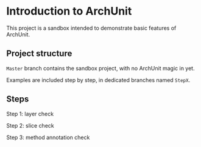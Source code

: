 # Introduction to ArchUnit
This project is a sandbox intended to demonstrate basic features of ArchUnit.

## Project structure
`Master` branch contains the sandbox project, with no ArchUnit magic in yet.

Examples are included step by step, in dedicated branches named `StepX`.

## Steps
Step 1: layer check

Step 2: slice check

Step 3: method annotation check
